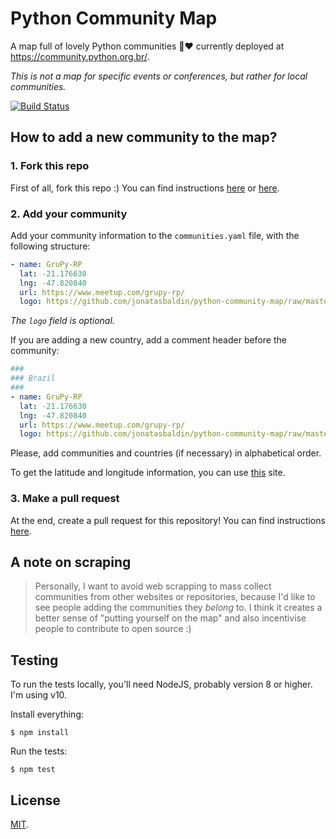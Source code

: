 # Python Community Map
A map full of lovely Python communities 🐍❤️  currently deployed at https://community.python.org.br/.

*This is not a map for specific events or conferences, but rather for local communities.*

[![Build Status](https://travis-ci.org/jonatasbaldin/python-community-map.svg?branch=master)](https://travis-ci.org/jonatasbaldin/python-community-map)

## How to add a new community to the map?
### 1. Fork this repo
First of all, fork this repo :) You can find instructions [here](https://help.github.com/articles/fork-a-repo/) or [here](https://guides.github.com/activities/forking/).

### 2. Add your community
Add your community information to the `communities.yaml` file, with the following structure:
```yaml
- name: GruPy-RP
  lat: -21.176630
  lng: -47.820840
  url: https://www.meetup.com/grupy-rp/
  logo: https://github.com/jonatasbaldin/python-community-map/raw/master/logo.png
```

*The `logo` field is optional.*

If you are adding a new country, add a comment header before the community:
```yaml
###
### Brazil
###
- name: GruPy-RP
  lat: -21.176630
  lng: -47.820840
  url: https://www.meetup.com/grupy-rp/
  logo: https://github.com/jonatasbaldin/python-community-map/raw/master/logo.png
```

Please, add communities and countries (if necessary) in alphabetical order.

To get the latitude and longitude information, you can use [this](https://www.latlong.net/) site.

### 3. Make a pull request
At the end, create a pull request for this repository! You can find instructions [here](https://help.github.com/articles/creating-a-pull-request/).

## A note on scraping
> Personally, I want to avoid web scrapping to mass collect communities from other websites or repositories, because I'd like to see people adding the communities they _belong_ to. I think it creates a better sense of "putting yourself on the map" and also incentivise people to contribute to open source :)

## Testing
To run the tests locally, you'll need NodeJS, probably version 8 or higher. I'm using v10.

Install everything:
```
$ npm install
```

Run the tests:
```
$ npm test
```

## License
[MIT](https://github.com/jonatasbaldin/python-community-map/blob/master/LICENSE).
